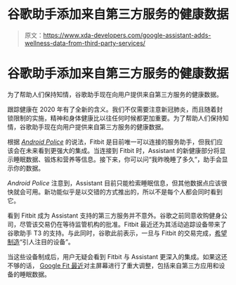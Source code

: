 # 谷歌助手添加来自第三方服务的健康数据

> 原文：<https://www.xda-developers.com/google-assistant-adds-wellness-data-from-third-party-services/>

# 谷歌助手添加来自第三方服务的健康数据

为了帮助人们保持知情，谷歌助手现在向用户提供来自第三方服务的健康数据。

跟踪健康在 2020 年有了全新的含义。我们不仅需要注意新冠肺炎，而且随着封锁限制的实施，精神和身体健康比以往任何时候都更加重要。为了帮助人们保持知情，谷歌助手现在向用户提供来自第三方服务的健康数据。

根据 [*Android Police*](https://www.androidpolice.com/2020/11/23/google-assistant-can-now-track-wellness-data-from-third-party-services/) 的说法，Fitbit 是目前唯一可以连接的服务助手，但我们应该会在未来看到更强大的集成。当连接到 Fitbit 时，Assistant 的新健康部分将显示睡眠数据、锻炼和营养等信息。接下来，你可以问“我昨晚睡了多久”，助手会显示你的数据。

*Android Police* 注意到，Assistant 目前只能检索睡眠信息，但其他数据点应该很快就会可用。新功能似乎是以交错的方式推出的，所以不是每个人都会同时看到它。

看到 Fitbit 成为 Assistant 支持的第三方服务并不意外。谷歌之前同意收购健身公司，尽管该交易仍在等待监管机构的批准。Fitbit 最近还为其活动追踪设备带来了谷歌助手 T3 的支持。与此同时，谷歌此前表示，一旦与 Fitbit 的交易完成，[希望制造](https://www.xda-developers.com/eu-launch-investigation-google-fitbit-acquisition/)“引人注目的设备”。

当这些设备制成后，用户无疑会看到 Fitbit 与 Assistant 更深入的集成。如果这还不够的话， [Google Fit 最近](https://www.xda-developers.com/google-fit-android-revamped-home-screen-new-wear-os-features/)对主屏幕进行了重大调整，包括来自第三方应用和设备的睡眠数据。